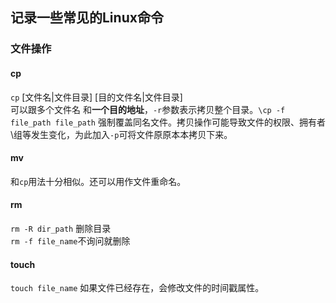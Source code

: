 ## 记录一些常见的Linux命令
### 文件操作
#### cp
`cp` [文件名|文件目录] [目的文件名|文件目录]  
可以跟多个文件名 和**一个目的地址**，`-r`参数表示拷贝整个目录。`\cp -f file_path file_path` 强制覆盖同名文件。拷贝操作可能导致文件的权限、拥有者\组等发生变化，为此加入`-p`可将文件原原本本拷贝下来。

#### mv 
和`cp`用法十分相似。还可以用作文件重命名。

#### rm
`rm -R dir_path` 删除目录  
`rm -f file_name`不询问就删除

#### touch
`touch file_name` 如果文件已经存在，会修改文件的时间戳属性。
